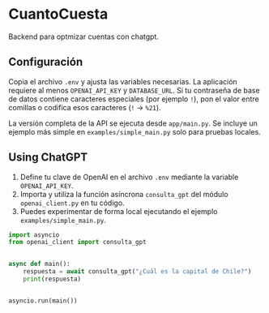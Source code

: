 # CuantoCuesta
Backend para optmizar cuentas con chatgpt.

## Configuración

Copia el archivo `.env` y ajusta las variables necesarias. La aplicación
requiere al menos `OPENAI_API_KEY` y `DATABASE_URL`. Si tu contraseña de base de
datos contiene caracteres especiales (por ejemplo `!`), pon el valor entre
comillas o codifica esos caracteres (`!` → `%21`).

La versión completa de la API se ejecuta desde `app/main.py`. Se incluye un
ejemplo más simple en `examples/simple_main.py` solo para pruebas locales.

## Using ChatGPT

1. Define tu clave de OpenAI en el archivo `.env` mediante la variable
   `OPENAI_API_KEY`.
2. Importa y utiliza la función asíncrona `consulta_gpt` del módulo
   `openai_client.py` en tu código.
3. Puedes experimentar de forma local ejecutando el ejemplo
   `examples/simple_main.py`.

```python
import asyncio
from openai_client import consulta_gpt


async def main():
    respuesta = await consulta_gpt("¿Cuál es la capital de Chile?")
    print(respuesta)


asyncio.run(main())
```
